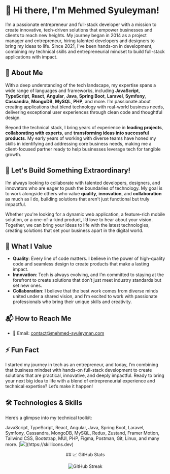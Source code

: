 # 👋 Hi there, I'm Mehmed Syuleyman!

I’m a passionate entrepreneur and full-stack developer with a mission to create innovative, tech-driven solutions that empower businesses and clients to reach new heights. My journey began in 2014 as a project manager and entrepreneur, hiring talented developers and designers to bring my ideas to life. Since 2021, I've been hands-on in development, combining my technical skills and entrepreneurial mindset to build full-stack applications with impact.

## 🚀 About Me
With a deep understanding of the tech landscape, my expertise spans a wide range of languages and frameworks, including **JavaScript**, **TypeScript**, **React**, **Angular**, **Java**, **Spring Boot**, **Laravel**, **Symfony**, **Cassandra**, **MongoDB**, **MySQL**, **PHP**, and more. I’m passionate about creating applications that blend technology with real-world business needs, delivering exceptional user experiences through clean code and thoughtful design.

Beyond the technical stack, I bring years of experience in **leading projects**, **collaborating with experts**, and **transforming ideas into successful products**. My early years of working with diverse teams have honed my skills in identifying and addressing core business needs, making me a client-focused partner ready to help businesses leverage tech for tangible growth.

## 🤝 Let's Build Something Extraordinary!
I’m always looking to collaborate with talented developers, designers, and innovators who are eager to push the boundaries of technology. My goal is to work alongside others who value **quality**, **innovation**, and **collaboration** as much as I do, building solutions that aren’t just functional but truly impactful.

Whether you're looking for a dynamic web application, a feature-rich mobile solution, or a one-of-a-kind product, I’d love to hear about your vision. Together, we can bring your ideas to life with the latest technologies, creating solutions that set your business apart in the digital world.

## 🌟 What I Value
- **Quality**: Every line of code matters. I believe in the power of high-quality code and seamless design to create products that make a lasting impact.
- **Innovation**: Tech is always evolving, and I’m committed to staying at the forefront to create solutions that don’t just meet industry standards but set new ones.
- **Collaboration**: I believe that the best work comes from diverse minds united under a shared vision, and I’m excited to work with passionate professionals who bring their unique skills and creativity.

## 📬 How to Reach Me
- 📧 Email: [contact@mehmed-syuleyman.com](mailto:contact@mehmed-syuleyman.com)

## ⚡ Fun Fact
I started my journey in tech as an entrepreneur, and today, I’m combining that business mindset with hands-on full-stack development to create solutions that are practical, innovative, and deeply impactful. Ready to bring your next big idea to life with a blend of entrepreneurial experience and technical expertise? Let’s make it happen!

## 🛠️ Technologies & Skills
Here’s a glimpse into my technical toolkit:

JavaScript, TypeScript, React, Angular, Java, Spring Boot, Laravel, Symfony, Cassandra, MongoDB, MySQL, Redux, Zustand, Framer Motion, Tailwind CSS, Bootstrap, MUI, PHP, Figma, Postman, Git, Linux, and many more.
[![](https://skillicons.dev/icons?i=js,ts,react,angular,redux,nodejs,mongodb,html,css,sass,materialui,tailwind,bootstrap,figma,php,laravel,symfony,mysql,java,maven,spring,postman,regex,linux,powershell,git,)](https://skillicons.dev)

<p align="center">
## 📈 GitHub Stats
</p>

<p align="center">
  <img src="https://da20shadow-streak-stats.vercel.app?user=da20shadow" alt="GitHub Streak" />
</p>
<!--
[![GitHub Streak](https://da20shadow-streak-stats.vercel.app?user=da20shadow)](https://git.io/streak-stats)
-->

<!--
More stats here https://github.com/rzashakeri/beautify-github-profile?ref=producthunt
<img src='https://github-readme-stats.vercel.app/api?username=da20shadow&show_icons=true&theme=dracula' alt='github stat' width='46%' align='right'/>
-->
<!--
<img src='https://github-readme-stats.vercel.app.app/api/top-langs/?username=da20shadow&layout=compact' alt='github stat' width='40%' align='right'/>
-->
